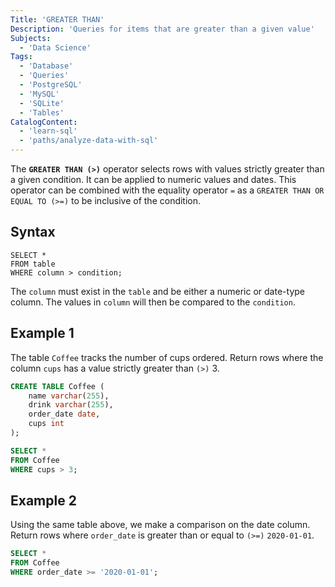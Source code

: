 ```yaml
---
Title: 'GREATER THAN'
Description: 'Queries for items that are greater than a given value'
Subjects:
  - 'Data Science'
Tags:
  - 'Database'
  - 'Queries'
  - 'PostgreSQL'
  - 'MySQL'
  - 'SQLite'
  - 'Tables'
CatalogContent:
  - 'learn-sql'
  - 'paths/analyze-data-with-sql'
---
```


The **`GREATER THAN (>)`** operator selects rows with values strictly greater than a given condition. It can be applied to numeric values and dates. This operator can be combined with the equality operator `=` as a `GREATER THAN OR EQUAL TO (>=)` to be inclusive of the condition.

## Syntax

```pseudo
SELECT *
FROM table
WHERE column > condition;
```

The `column` must exist in the `table` and be either a numeric or date-type column. The values in `column` will then be compared to the `condition`.

## Example 1

The table `Coffee` tracks the number of cups ordered. Return rows where the column `cups` has a value strictly greater than `(>)` 3.

```sql
CREATE TABLE Coffee (
    name varchar(255), 
    drink varchar(255), 
    order_date date,
    cups int
);

SELECT *
FROM Coffee
WHERE cups > 3;
```

## Example 2

Using the same table above, we make a comparison on the date column. Return rows where `order_date` is greater than or equal to `(>=)` `2020-01-01`.

```sql
SELECT *
FROM Coffee
WHERE order_date >= '2020-01-01';
```
